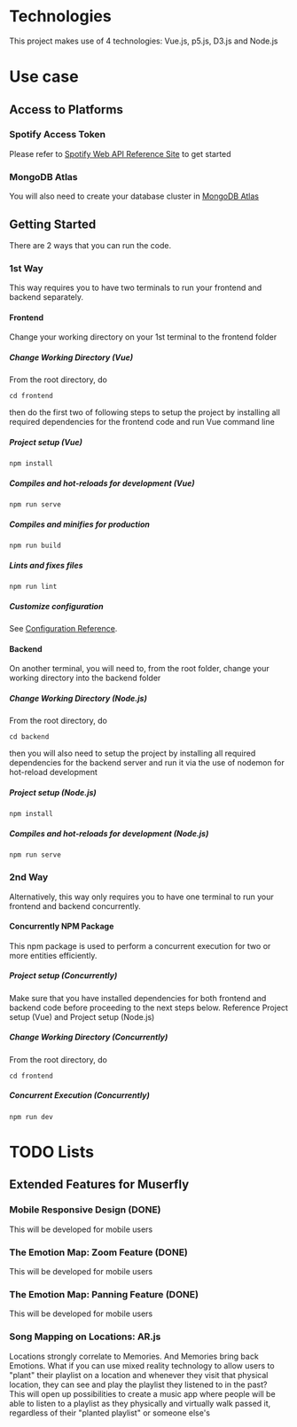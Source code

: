 # Technologies
This project makes use of 4 technologies: Vue.js, p5.js, D3.js and Node.js

# Use case

## Access to Platforms

### Spotify Access Token
Please refer to [Spotify Web API Reference Site](https://developer.spotify.com/documentation/web-api/) to get started 

### MongoDB Atlas
You will also need to create your database cluster in [MongoDB Atlas](https://www.mongodb.com/cloud/atlas)

## Getting Started
There are 2 ways that you can run the code. 

### 1st Way
This way requires you to have two terminals to run your frontend and backend separately.

#### Frontend
Change your working directory on your 1st terminal to the frontend folder

##### Change Working Directory (Vue)
From the root directory, do
```
cd frontend
```

then do the first two of following steps to setup the project by installing all required dependencies for the frontend code and run Vue command line

##### Project setup (Vue)
```
npm install
```

##### Compiles and hot-reloads for development (Vue)
```
npm run serve
```

##### Compiles and minifies for production
```
npm run build
```

##### Lints and fixes files
```
npm run lint
```

##### Customize configuration
See [Configuration Reference](https://cli.vuejs.org/config/).

#### Backend
On another terminal, you will need to, from the root folder, change your working directory into the backend folder

##### Change Working Directory (Node.js)
From the root directory, do
```
cd backend
```

then you will also need to setup the project by installing all required dependencies for the backend server and run it via the use of nodemon for hot-reload development

##### Project setup (Node.js)
```
npm install
```

##### Compiles and hot-reloads for development (Node.js)
```
npm run serve
```

### 2nd Way
Alternatively, this way only requires you to have one terminal to run your frontend and backend concurrently.

#### Concurrently NPM Package
This npm package is used to perform a concurrent execution for two or more entities efficiently.

##### Project setup (Concurrently)
Make sure that you have installed dependencies for both frontend and backend code before proceeding to the next steps below. Reference Project setup (Vue) and Project setup (Node.js)

##### Change Working Directory (Concurrently)
From the root directory, do
```
cd frontend
```

##### Concurrent Execution (Concurrently)
```
npm run dev
```

# TODO Lists
## Extended Features for Muserfly
### Mobile Responsive Design (DONE)
This will be developed for mobile users
### The Emotion Map: Zoom Feature (DONE)
This will be developed for mobile users
### The Emotion Map: Panning Feature (DONE)
This will be developed for mobile users
### Song Mapping on Locations: AR.js
Locations strongly correlate to Memories. And Memories bring back Emotions. What if you can use mixed reality technology to allow users to "plant" their playlist on a location and whenever they visit that physical location, they can see and play the playlist they listened to in the past?<br />
This will open up possibilities to create a music app where people will be able to listen to a playlist as they physically and virtually walk passed it, regardless of their "planted playlist" or someone else's 
